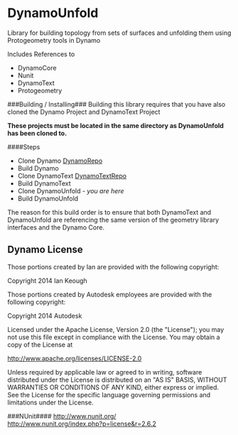 DynamoUnfold
============

Library for building topology from sets of surfaces and unfolding them using Protogeometry tools in Dynamo

Includes References to
* DynamoCore
* Nunit
* DynamoText
* Protogeometry

###Building / Installing###
Building this library requires that you have also cloned the Dynamo Project and DynamoText Project

**These projects must be located in the same directory as DynamoUnfold has been cloned to.**

####Steps
- Clone Dynamo [DynamoRepo](https://github.com/DynamoDS/Dynamo)
- Build Dynamo
- Clone DynamoText [DynamoTextRepo](https://github.com/DynamoDS/DynamoText)
- Build DynamoText
- Clone DynamoUnfold - *you are here*
- Build DynamoUnfold

The reason for this build order is to ensure that both DynamoText and DynamoUnfold are referencing the same version of the geometry library interfaces and the Dynamo Core.


## Dynamo License ##

Those portions created by Ian are provided with the following copyright:

Copyright 2014 Ian Keough

Those portions created by Autodesk employees are provided with the following copyright:

Copyright 2014 Autodesk


Licensed under the Apache License, Version 2.0 (the "License");
you may not use this file except in compliance with the License.
You may obtain a copy of the License at

http://www.apache.org/licenses/LICENSE-2.0

Unless required by applicable law or agreed to in writing, software
distributed under the License is distributed on an "AS IS" BASIS,
WITHOUT WARRANTIES OR CONDITIONS OF ANY KIND, either express or implied.
See the License for the specific language governing permissions and
limitations under the License.


###NUnit####
http://www.nunit.org/  
http://www.nunit.org/index.php?p=license&r=2.6.2  
